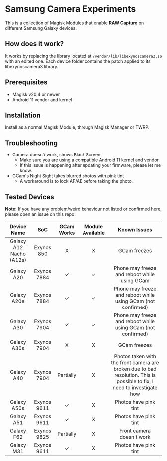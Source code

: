 # Samsung Camera Experiments

This is a collection of Magisk Modules that enable **RAW Capture** on different Samsung Galaxy devices.

## How does it work?
It works by replacing the library located at <code>/vendor/lib/libexynoscamera3.so</code> with an edited one. Each device folder contains the patch applied to its libexynoscamera3 library.

## Prerequisites
- Magisk v20.4 or newer
- Android 11 vendor and kernel

## Installation
Install as a normal Magisk Module, through Magisk Manager or TWRP.

## Troubleshooting
- Camera doesn't work, shows Black Screen
  - Make sure you are using a compatible Android 11 kernel and vendor.
  - If this issue is happening after updating your firmware, please let me know.
- GCam's Night Sight takes blurred photos with pink tint
  - A workaround is to lock AF/AE before taking the photo.

## Tested Devices
**Note:** If you have any problem/weird behaviour not listed or confirmed here, please open an issue on this repo.

|Device Name|SoC|GCam Works|Module Available|Known Issues|
|:-:|:-:|:-:|:-:|:-:|
|Galaxy A12 Nacho (A12s)|Exynos 850|X|X|GCam freezes|
|Galaxy A20|Exynos 7884|✓|✓|Phone may freeze and reboot while using GCam|
|Galaxy A20e|Exynos 7884|✓|✓|Phone may freeze and reboot while using GCam (not confirmed)|
|Galaxy A30|Exynos 7904|✓|✓|Phone may freeze and reboot while using GCam (not confirmed)|
|Galaxy A30s|Exynos 7904|X|X|GCam freezes|
|Galaxy A40|Exynos 7904|Partially|X|Photos taken with the front camera are broken due to bad resolution. This is possible to fix, I need to investigate how|
|Galaxy A50s|Exynos 9611|✓|X|Photos have pink tint|
|Galaxy A51|Exynos 9611|✓|X|Photos have pink tint|
|Galaxy F62|Exynos 9825|Partially|X|Front camera doesn't work|
|Galaxy M31|Exynos 9611|✓|X|Photos have pink tint|